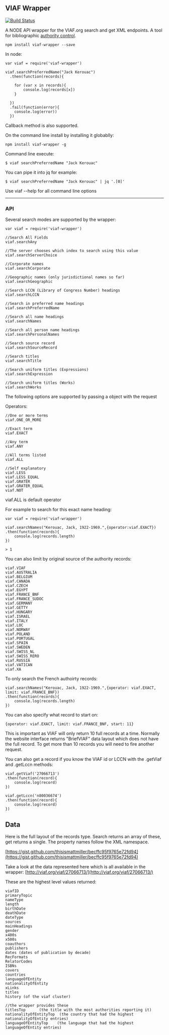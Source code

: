 ## VIAF Wrapper

[![Build Status](https://travis-ci.org/thisismattmiller/viaf-wrapper.svg?branch=master)](https://travis-ci.org/thisismattmiller/viaf-wrapper)

A NODE API wrapper for the VIAF.org search and get XML endpoints. A tool for bibliographic [authority control](http://en.wikipedia.org/wiki/Authority_control).


```
npm install viaf-wrapper --save
```

In node:

```
var viaf = require('viaf-wrapper')

viaf.searchPreferredName("Jack Kerouac")
  .then(function(records){

  	for (var x in records){
  		console.log(records[x])
  	}

  })
  .fail(function(error){
  	console.log(error))
  })
```
Callback method is also supported.

On the command line install by installing it globablly:

```
npm install viaf-wrapper -g
```
Command line execute:

```
$ viaf searchPreferredName "Jack Kerouac"
```

You can pipe it into jq for example:

```
$ viaf searchPreferredName "Jack Kerouac" | jq '.[0]'
```
Use viaf --help for all command line options

---

### API

Several search modes are supported by the wrapper:

```
var viaf = require('viaf-wrapper')

//Search All Fields
viaf.searchAny

//The server chooses which index to search using this value
viaf.searchServerChoice

//Corporate names
viaf.searchCorporate

//Geographic names (only jurisdictional names so far)
viaf.searchGeographic

//Search LCCN (Library of Congress Number) headings
viaf.searchLCCN

//Search in preferred name headings
viaf.searchPreferredName

//Search all name headings
viaf.searchNames

//Search all person name headings
viaf.searchPersonalNames

//Search source record
viaf.searchSourceRecord

//Search titles
viaf.searchTitle

//Search uniform titles (Expressions)
viaf.searchExpression

//Search uniform titles (Works)
viaf.searchWorks

```

The following options are supported by passing a object with the request

Operators:

```
//One or more terms
viaf.ONE_OR_MORE

//Exact term
viaf.EXACT

//Any term
viaf.ANY

//All terms listed
viaf.ALL

//Self explanatory
viaf.LESS
viaf.LESS_EQUAL
viaf.GRATER
viaf.GRATER_EQUAL
viaf.NOT
```
viaf.ALL is default operator


For example to search for this exact name heading:

```
var viaf = require('viaf-wrapper')

viaf.searchNames("Kerouac, Jack, 1922-1969.",{operator:viaf.EXACT})
.then(function(records){
	console.log(records.length)
})

> 1
```

You can also limit by original source of the authority records:

```
viaf.VIAF
viaf.AUSTRALIA
viaf.BELGIUM
viaf.CANADA
viaf.CZECH
viaf.EGYPT
viaf.FRANCE_BNF
viaf.FRANCE_SUDOC
viaf.GERMANY
viaf.GETTY
viaf.HUNGARY
viaf.ISRAEL
viaf.ITALY
viaf.LOC
viaf.NORWAY
viaf.POLAND
viaf.PORTUGAL
viaf.SPAIN
viaf.SWEDEN
viaf.SWISS_NL
viaf.SWISS_RERO
viaf.RUSSIA
viaf.VATICAN
viaf.XA
```
To only search the French authoirty records:

```
viaf.searchNames("Kerouac, Jack, 1922-1969.",{operator: viaf.EXACT, limit: viaf.FRANCE_BNF})
.then(function(records){
	console.log(records.length)
})
```


You can also specify what record to start on:

```
{operator: viaf.EXACT, limit: viaf.FRANCE_BNF, start: 11}
```

This is important as VIAF will only return 10 full records at a time. Normally the website interface returns  "BriefVIAF" data layout which does not have the full record. To get more than 10 records you will need to fire another request.


You can also get a record if you know the VIAF id or LCCN with the .getViaf and .getLccn methods:

```
viaf.getViaf('27066713')
.then(function(record){
	console.log(record)
})

viaf.getLccn('n80036674')
.then(function(record){
	console.log(record)
})
```

## Data

Here is the full layout of the records type. Search returns an array of these, get returns a single. The property names follow the XML namespace.

[https://gist.github.com/thisismattmiller/becffc95f9765e72fd94](https://gist.github.com/thisismattmiller/becffc95f9765e72fd94)

Take a look at the data represented here which is all available in the wrapper:
[http://viaf.org/viaf/27066713/](http://viaf.org/viaf/27066713/)

These are the highest level values returned:

```
viafID
primaryTopic
nameType
length
birthDate
deathDate
dateType
sources
mainHeadings
gender
x400s
x500s
coauthors
publishers
dates (dates of publication by decade)
RecFormats
RelatorCodes
ISBNs
covers
countries
languageOfEntity
nationalityOfEntity
xLinks
titles
history (of the viaf cluster)

//the wrapper provides these
titlesTop      (the title with the most authorities reporting it)
nationalityOfEntityTop  (the country that had the highest nationalityOfEntity entries)
languageOfEntityTop    (the language that had the highest languageOfEntity entries)
```








